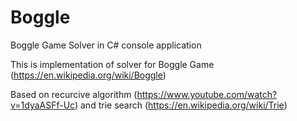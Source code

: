 # Boggle
Boggle Game Solver in C# console application

This is implementation of solver for Boggle Game (https://en.wikipedia.org/wiki/Boggle)

Based on recurcive algorithm (https://www.youtube.com/watch?v=1dyaASFf-Uc) and trie search (https://en.wikipedia.org/wiki/Trie)
